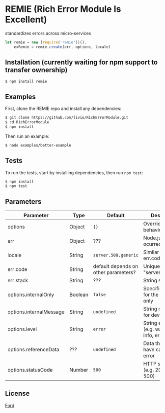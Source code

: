 # REMIE (Rich Error Module Is Excellent)
standardizes errors across micro-services

```js
let remie = new (require('remie'))(),
	exRemie = remie.create(err, options, locale)
```

## Installation (currently waiting for npm support to transfer ownership)
```bash
$ npm install remie
```

## Examples
First, clone the REMIE repo and install any dependencies:
```bash
$ git clone https://github.com/livio/RichErrorModule.git
$ cd RichErrorModule
$ npm install
```
Then run an example:
```bash
$ node examples/better-example
```

## Tests
To run the tests, start by installing dependencies, then run ```npm test```:
```bash
$ npm install
$ npm test
```


## Parameters
| Parameter | Type | Default | Description | Required |
|-----------|------|---------|-------------|----------|
| options | Object | ```{}``` | Overrides default behaviors | ```no``` |
| err | Object | ??? | Node.js error that ocurred | ```yes``` |
| locale | String | ```server.500.generic``` | Similar to err.code??? |
| err.code | String | default depends on other parameters? | Unique string "server.400.error" | ```no``` |
| err.stack | String | ??? | String stack trace |
| options.internalOnly | Boolean | ```false``` | Specifies an error for the developer only | ```no``` |
| options.internalMessage | String | ```undefined``` | String message for developer | ```no``` |
| options.level | String | ```error``` | String error level (e.g. warning, info, error, trace) | ```no``` |
| options.referenceData | ??? | ```undefined``` | Data that may have caused the error | ```no``` |
| options.statusCode | Number | ```500``` | HTTP status code (e.g. 200, 400, 500) | ```no``` |

## License
[Ford](license)